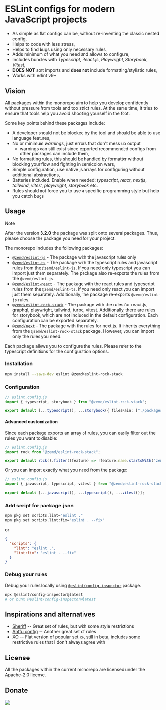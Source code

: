 # ESLint configs for modern JavaScript projects

- As simple as flat configs can be, without re-inventing the classic nested config,
- Helps to code with less stress,
- Helps to find bugs using only necessary rules,
- Adds minimum of what you need and allows to configure,
- Includes bundles with _Typescript_, _React.js_, _Playwright_, _Storybook_, _Vitest_,
- **DOES NOT** sort imports and **does not** include formatting/stylistic rules,
- Works with eslint v9+

## Vision

All packages within the monorepo aim to help you develop confidently without pressure from tools and too strict rules. At the same time, it tries to ensure that tools help you avoid shooting yourself in the foot.

Some key points behind these packages include:

- A developer should not be blocked by the tool and should be able to use language features,
- No or minimum _warnings_, just errors that don't mess up output
  - warnings can still exist since exported recommended configs from other packages can include them,
- No formatting rules, this should be handled by formatter without blocking your flow and fighting in semicolon wars,
- Simple configuration, use native js arrays for configuring without additional abstractions,
- Batteries included. Enable when needed: _typescript_, _react_, _nextjs_, _tailwind_, _vitest_, _playwright_, _storybook_ etc.
- Rules should not force you to use a specific programming style but help you catch bugs

## Usage

> [!NOTE]  
> After the version **3.2.0** the package was split onto several packages. Thus, please choose the package you need for your project.

The monorepo includes the following packages:

- [`@zemd/eslint-js`](./packages/js/README.md) - The package with the javascript rules only
- [`@zemd/eslint-ts`](./packages/ts/README.md) - The package with the typescript rules and javascript rules from the `@zemd/eslint-js`. If you need only typescript you can import just them separately. The package also re-exports the rules from the `@zemd/eslint-js`.
- [`@zemd/eslint-react`](./packages/react/README.md) - The package with the react rules and typescript rules from the `@zemd/eslint-ts`. If you need only react you can import just them separately. Additionally, the package re-exports `@zemd/eslint-js` rules.
- [`@zemd/eslint-rock-stack`](./packages/rock-stack/README.md) - The package with the rules for react.js, graphql, playwright, tailwind, turbo, vitest. Additionally, there are rules for storybook, which are not included in the default configuration. Each configuration can be exported separately.
- [`@zemd/next`](./packages/next/README.md) - The package with the rules for next.js. It inherits everything from the `@zemd/eslint-rock-stack` package. However, you can import only the rules you need.

Each package allows you to configure the rules. Please refer to the typescript definitions for the configuration options.

### Installation

```sh
npm install --save-dev eslint @zemd/eslint-rock-stack
```

### Configuration

```typescript
// eslint.config.js
import { typescript, storybook } from "@zemd/eslint-rock-stack";

export default [...typescript(), ...storybook({ filesMain: ["./packages/storybook/.storybook/main.js"], filesStories: ["./packages/storybook/**/*.{stories,story}.{js,jsx,ts,tsx}"] })];
```

#### Advanced customization

Since each package exports an array of rules, you can easily filter out the rules you want to disable:

```typescript
// eslint.config.js
import rock from "@zemd/eslint-rock-stack";

export default rock().filter((feature) => !feature.name.startsWith("zemd/graphql"));
```

Or you can import exactly what you need from the package:

```typescript
// eslint.config.js
import { javascript, typescript, vitest } from "@zemd/eslint-rock-stack";

export default [...javascript(), ...typescript(), ...vitest()];
```

### Add script for package.json

```bash
npm pkg set scripts.lint="eslint ."
npm pkg set scripts.lint:fix="eslint . --fix"
```

or

```json
{
  "scripts": {
    "lint": "eslint .",
    "lint:fix": "eslint . --fix"
  }
}
```

### Debug your rules

Debug your rules locally using [`@eslint/config-inspector`](https://github.com/eslint/config-inspector) package.

```bash
npx @eslint/config-inspector@latest
# or bunx @eslint/config-inspector@latest
```

## Inspirations and alternatives

- [Sheriff](https://www.eslint-config-sheriff.dev/) -- Great set of rules, but with some style restrictions
- [Antfu config](https://github.com/antfu/eslint-config) -- Another great set of rules
- [XO](https://github.com/spence-s/flat-xo) -- Flat version of popular set `xo`, still in beta, includes some restrictive rules that I don't always agree with

## License

All the packages within the current monorepo are licensed under the Apache-2.0 license.

## Donate

[![](https://img.shields.io/static/v1?label=UNITED24&message=support%20Ukraine&color=blue)](https://u24.gov.ua/)
